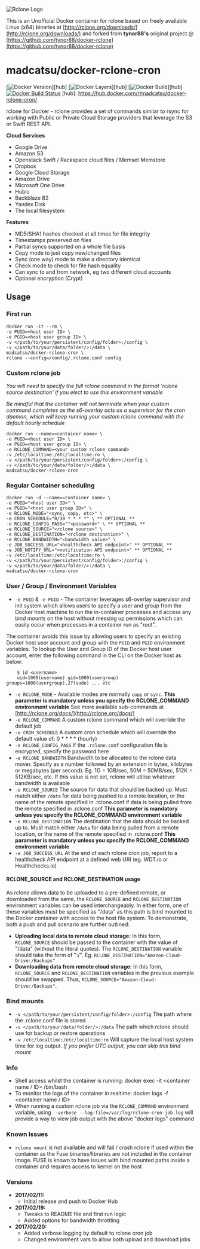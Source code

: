 ![Rclone Logo](http://rclone.org/img/rclone-120x120.png)

This is an Unofficial Docker container for rclone based on freely available Linux (x64) binaries at [http://rclone.org/downloads/](http://rclone.org/downloads/) and forked from **tynor88's** original project @ [https://github.com/tynor88/docker-rclone](https://github.com/tynor88/docker-rclone)

# madcatsu/docker-rclone-cron

[![Docker Version](https://images.microbadger.com/badges/version/madcatsu/docker-rclone-cron.svg)][hub]
[![Docker Layers](https://images.microbadger.com/badges/image/madcatsu/docker-rclone-cron.svg)][hub]
[![Docker Build](https://img.shields.io/docker/automated/tynor88/rclone.svg)][hub]
[![Docker Build Status](https://img.shields.io/badge/build-passing-brightgreen.svg)](https://hub.docker.com/r/madcatsu/airvideohd/builds/)
[hub]: https://hub.docker.com/r/madcatsu/docker-rclone-cron/


rclone for Docker - rclone provides a set of commands similar to rsync for working with Public or Private Cloud Storage providers that leverage the S3 or Swift REST API.

**Cloud Services**
* Google Drive
* Amazon S3
* Openstack Swift / Rackspace cloud files / Memset Memstore
* Dropbox
* Google Cloud Storage
* Amazon Drive
* Microsoft One Drive
* Hubic
* Backblaze B2
* Yandex Disk
* The local filesystem

**Features**

* MD5/SHA1 hashes checked at all times for file integrity
* Timestamps preserved on files
* Partial syncs supported on a whole file basis
* Copy mode to just copy new/changed files
* Sync (one way) mode to make a directory identical
* Check mode to check for file hash equality
* Can sync to and from network, eg two different cloud accounts
* Optional encryption (Crypt)

## Usage

### First run
```
docker run -it --rm \
-e PUID=<host user ID> \
-e PGID=<host user group ID> \
-v </path/to/your/persistent/config/folder>:/config \
-v </path/to/your/data/folder/>:/data \
madcatsu/docker-rclone-cron \
rclone --config=/config/.rclone.conf config
```

### Custom rclone job
_You will need to specify the full rclone command in the format 'rclone <operation> source destination' if you elect to use this environment variable_

_Be mindful that the container will not terminate when your custom command completes as the s6-overlay acts as a supervisor for the cron daemon, which will keep running your custom rclone command with the default hourly schedule_

```
docker run --name=<container name> \
-e PUID=<host user ID> \
-e PGID=<host user group ID> \
-e RCLONE_COMMAND=<your custom rclone command>
-v /etc/localtime:/etc/localtime:ro \
-v </path/to/your/persistent/config/folder>:/config \
-v </path/to/your/data/folder/>:/data \
madcatsu/docker-rclone-cron
```

### Regular Container scheduling
```
docker run -d --name=<container name> \
-e PUID="<host user ID>" \
-e PGID="<host user group ID>" \
-e RCLONE_MODE="<sync, copy, etc>" \
-e CRON_SCHEDULE="0/30 * * * *" \ ** OPTIONAL **
-e RCLONE_CONFIG_PASS=""<password>" \ ** OPTIONAL **
-e RCLONE_SOURCE="<rclone source>" \
-e RCLONE_DESTINATION="<rclone destination>" \
-e RCLONE_BANDWIDTH="<bandwidth value>" \
-e JOB_SUCCESS_URL="<healthcheck API endpoint>" ** OPTIONAL **
-e JOB_NOTIFY_URL="<notification API endpoint>" ** OPTIONAL **
-v /etc/localtime:/etc/localtime:ro \
-v </path/to/your/persistent/config/folder>:/config \
-v </path/to/your/data/folder/>:/data \
madcatsu/docker-rclone-cron
```

### User / Group / Environment Variables

* `-e PUID` & `-e PGID` - The container leverages s6-overlay supervisor and init system which allows users to specify a user and group from the Docker host machine to run the in-container processes and access any bind mounts on the host without messing up permissions which can easily occur when processes in a container run as "root".

The container avoids this issue by allowing users to specify an existing Docker host user account and group with the `PUID` and `PGID` environment variables. To lookup the User and Group ID of the Docker host user account, enter the following command in the CLI on the Docker host as below:

```
    $ id <username>
    uid=1000(username) gid=1000(usergroup) groups=1000(usergroup),27(sudo) ... etc
```
* `-e RCLONE_MODE` - Available modes are normally `copy` or `sync`. **This parameter is mandatory unless you specify the RCLONE_COMMAND environment variable** See more available sub-commands at [http://rclone.org/docs/](http://rclone.org/docs/)
* `-e RCLONE_COMMAND` A custom rclone command which will override the default job
* `-e CRON_SCHEDULE` A custom cron schedule which will override the default value of: 0 * * * * (hourly)
* `-e RCLONE_CONFIG_PASS` If the `.rclone.conf` configuration file is encrypted, specify the password here
* `-e RCLONE_BANDWIDTH` Bandwidth to be allocated to the rclone data mover. Specify as a number followed by an extension in bytes, kilobytes or megabytes (per second). Eg. 1G = 1GB/sec, 50M = 50MB/sec, 512K = 512KB/sec, etc. If this value is not set, rclone will utilise whatever bandwidth is available
* `-e RCLONE_SOURCE` The source for data that should be backed up. Must match either `/data` for data being pushed to a remote location, or the name of the remote specified in .rclone.conf if data is being pulled from the remote specified in .rclone.conf **This parameter is mandatory unless you specify the RCLONE_COMMAND environment variable**
* `-e RCLONE_DESTINATION` The destination that the data should be backed up to. Must match either `/data` for data being pulled from a remote location, or the name of the remote specified in .rclone.conf **This parameter is mandatory unless you specify the RCLONE_COMMAND environment variable**
* `-e JOB_SUCCESS_URL` At the end of each rclone cron job, report to a healthcheck API endpoint at a defined web URI (eg. WDT.io or Healthchecks.io)

#### RCLONE_SOURCE and RCLONE_DESTINATION usage
As rclone allows data to be uploaded to a pre-defined remote, or downloaded from the same, the `RCLONE_SOURCE` and `RCLONE_DESTINATION` environment variables can be used interchangeably. In either form, one of these variables must be specified as "/data" as this path is bind mounted to the Docker container with access to the host file system. To demonstrate, both a push and pull scenario are further outlined:

* **Uploading local data to remote cloud storage:** In this form, `RCLONE_SOURCE` should be passed to the container with the value of "/data" (without the literal quotes). The `RCLONE_DESTINATION` variable should take the form of "<remote name>:/<sub-path>". Eg. `RCLONE_DESTINATION="Amazon-Cloud-Drive:/Backups"`
* **Downloading data from remote cloud storage:** In this form, `RCLONE_SOURCE` and `RCLONE_DESTINATION` variables in the previous example should be swapped. Thus, `RCLONE_SOURCE="Amazon-Cloud-Drive:/Backups"`.

### Bind mounts

* `-v </path/to/your/persistent/config/folder>:/config` The path where the .rclone.conf file is stored
* `-v </path/to/your/data/folder/>:/data` The path which rclone should use for backup or restore operations
* `-v /etc/localtime:/etc/localtime:ro` Will capture the local host system time for log output. _If you prefer UTC output, you can skip this bind mount_

### Info

* Shell access whilst the container is running: docker exec -it <container name / ID> /bin/bash
* To monitor the logs of the container in realtime: docker logs -f <container name / ID>
* When running a custom rclone job via the `RCLONE_COMMAND` environment variable, using `--verbose --log-file=/var/log/rclone-cron-job.log` will provide a way to view job output with the above "docker logs" command

### Known Issues
+ `rclone mount` is not available and will fail / crash rclone if used within the container as the Fuse binaries/libraries are not included in the container image. FUSE is known to have issues with bind mounted paths inside a container and requires access to kernel on the host

### Versions

+ **2017/02/11:**
  * Initial release and push to Docker Hub
+ **2017/02/19:**
  * Tweaks to README file and first run logic
  * Added options for bandwidth throttling
+ **2017/02/20:**
  * Added verbose logging by default to rclone cron job
  * Changed environment vars to allow both upload and download jobs
